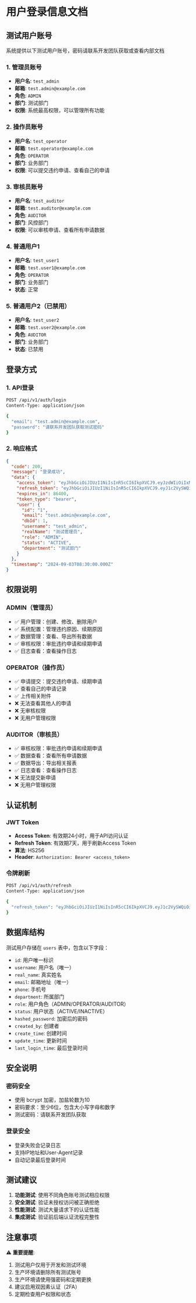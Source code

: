 # 用户登录信息文档

## 测试用户账号

系统提供以下测试用户账号，密码请联系开发团队获取或查看内部文档

### 1. 管理员账号

- **用户名**: `test_admin`
- **邮箱**: `test.admin@example.com`
- **角色**: `ADMIN`
- **部门**: 测试部门
- **权限**: 系统最高权限，可以管理所有功能

### 2. 操作员账号

- **用户名**: `test_operator`
- **邮箱**: `test.operator@example.com`
- **角色**: `OPERATOR`
- **部门**: 业务部门
- **权限**: 可以提交违约申请、查看自己的申请

### 3. 审核员账号

- **用户名**: `test_auditor`
- **邮箱**: `test.auditor@example.com`
- **角色**: `AUDITOR`
- **部门**: 风控部门
- **权限**: 可以审核申请、查看所有申请数据

### 4. 普通用户1

- **用户名**: `test_user1`
- **邮箱**: `test.user1@example.com`
- **角色**: `OPERATOR`
- **部门**: 业务部门
- **状态**: 正常

### 5. 普通用户2（已禁用）

- **用户名**: `test_user2`
- **邮箱**: `test.user2@example.com`
- **角色**: `AUDITOR`
- **部门**: 业务部门
- **状态**: 已禁用

## 登录方式

### 1. API登录

```bash
POST /api/v1/auth/login
Content-Type: application/json

{
  "email": "test.admin@example.com",
  "password": "请联系开发团队获取测试密码"
}
```

### 2. 响应格式

```json
{
  "code": 200,
  "message": "登录成功",
  "data": {
    "access_token": "eyJhbGciOiJIUzI1NiIsInR5cCI6IkpXVCJ9.eyJzdWIiOiIxMjM0NTY3ODkwIiwibmFtZSI6IkpvaG4gRG9lIiwiaWF0IjoxNTE2MjM5MDIyfQ.SflKxwRJSMeKKF2QT4fwpMeJf36POk6yJV_adQssw5c",
    "refresh_token": "eyJhbGciOiJIUzI1NiIsInR5cCI6IkpXVCJ9.eyJ1c2VySWQiOiIxIiwidXNlcm5hbWUiOiJ0ZXN0X2FkbWluIiwiaWF0IjoxNTE2MjM5MDIyfQ.abcdef123456789",
    "expires_in": 86400,
    "token_type": "bearer",
    "user": {
      "id": "1",
      "email": "test.admin@example.com",
      "dbId": 1,
      "username": "test_admin",
      "realName": "测试管理员",
      "role": "ADMIN",
      "status": "ACTIVE",
      "department": "测试部门"
    }
  },
  "timestamp": "2024-09-03T08:30:00.000Z"
}
```

## 权限说明

### ADMIN（管理员）

- ✅ 用户管理：创建、修改、删除用户
- ✅ 系统配置：管理违约原因、续期原因
- ✅ 数据管理：查看、导出所有数据
- ✅ 审核权限：审批违约申请和续期申请
- ✅ 日志查看：查看操作日志

### OPERATOR（操作员）

- ✅ 申请提交：提交违约申请、续期申请
- ✅ 查看自己的申请记录
- ✅ 上传相关附件
- ❌ 无法查看其他人的申请
- ❌ 无审核权限
- ❌ 无用户管理权限

### AUDITOR（审核员）

- ✅ 审核权限：审批违约申请和续期申请
- ✅ 数据查看：查看所有申请数据
- ✅ 数据导出：导出相关报表
- ✅ 日志查看：查看操作日志
- ❌ 无法提交新申请
- ❌ 无用户管理权限

## 认证机制

### JWT Token

- **Access Token**: 有效期24小时，用于API访问认证
- **Refresh Token**: 有效期7天，用于刷新Access Token
- **算法**: HS256
- **Header**: `Authorization: Bearer <access_token>`

### 令牌刷新

```bash
POST /api/v1/auth/refresh
Content-Type: application/json

{
  "refresh_token": "eyJhbGciOiJIUzI1NiIsInR5cCI6IkpXVCJ9.eyJ1c2VySWQiOiIxIiwidXNlcm5hbWUiOiJ0ZXN0X2FkbWluIiwiaWF0IjoxNTE2MjM5MDIyfQ.refresh_token_signature"
}
```

## 数据库结构

测试用户存储在 `users` 表中，包含以下字段：

- `id`: 用户唯一标识
- `username`: 用户名（唯一）
- `real_name`: 真实姓名
- `email`: 邮箱地址（唯一）
- `phone`: 手机号
- `department`: 所属部门
- `role`: 用户角色（ADMIN/OPERATOR/AUDITOR）
- `status`: 用户状态（ACTIVE/INACTIVE）
- `hashed_password`: 加密后的密码
- `created_by`: 创建者
- `create_time`: 创建时间
- `update_time`: 更新时间
- `last_login_time`: 最后登录时间

## 安全说明

### 密码安全

- 使用 bcrypt 加密，加盐轮数为10
- 密码要求：至少6位，包含大小写字母和数字
- 测试密码：请联系开发团队获取

### 登录安全

- 登录失败会记录日志
- 支持IP地址和User-Agent记录
- 自动记录最后登录时间

## 测试建议

1. **功能测试**: 使用不同角色账号测试相应权限
2. **安全测试**: 验证未授权访问被正确拒绝
3. **性能测试**: 测试大量请求下的认证性能
4. **集成测试**: 验证前后端认证流程完整性

## 注意事项

⚠️ **重要提醒**:

1. 测试用户仅用于开发和测试环境
2. 生产环境请删除所有测试账号
3. 生产环境请使用强密码和定期更换
4. 建议启用双因素认证（2FA）
5. 定期检查用户权限和状态